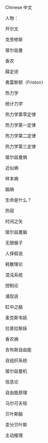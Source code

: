 Chinese 中文

人物：

开尔文

克劳修斯

玻尔兹曼

香农

薛定谔

弗雷斯顿（Friston）

热力学

统计力学

热力学第零定律

热力学第一定律

热力学第二定律

热力学第三定律

玻尔兹曼熵

近似熵

样本熵

脑熵


生命是什么？


热寂

时间之矢

玻尔兹曼脑

无限猴子

人择假说

耗散理论

混沌系统

控制论

涌现说

缸中之脑

麦克斯韦妖

拉普拉斯妖

香农熵

吉布斯自由能

自组织系统



玻尔兹曼机

信息论

自由能原理

马尔可夫毯

贝叶斯脑

变分贝叶斯

主动推理

